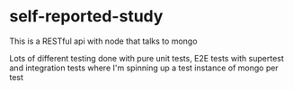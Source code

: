 # self-reported-study
This is a RESTful api with node that talks to mongo

Lots of different testing done with pure unit tests, E2E tests with supertest
and integration tests where I'm spinning up a test instance of mongo per test
